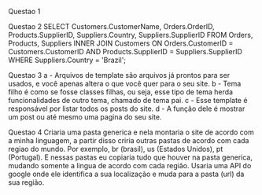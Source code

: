 Questao 1

Questao 2
SELECT  Customers.CustomerName, Orders.OrderID, Products.SupplierID, Suppliers.Country, Suppliers.SupplierID 
FROM Orders, Products, Suppliers
INNER JOIN Customers ON Orders.CustomerID = Customers.CustomerID AND Products.SupplierID = Suppliers.SupplierID WHERE Suppliers.Country = 'Brazil';

Questao 3
  a - Arquivos de template são arquivos já prontos para ser usados, e você apenas altera o que você quer para o seu site.
  b - Tema filho é como se fosse classes filhas, ou seja, esse tipo de tema herda funcionalidades de outro tema, chamado de tema pai.
  c - Esse template é responsável por listar todos os posts do site.
  d - A função dele é mostrar um post ou até mesmo uma pagina do seu site.
  
Questao 4
  Criaria uma pasta generica e nela montaria o site de acordo com a minha linguagem, a partir disso criria outras pastas de acordo com cada regiao do mundo. Por exemplo, br (brasil), us (Estados Unidos), pt (Portugal). E nessas pastas eu copiaria tudo que houver na pasta generica, mudando somente a lingua de acordo com cada região. Usaria uma API do google onde ele identifica a sua localização e muda para a pasta (url) da sua região.
